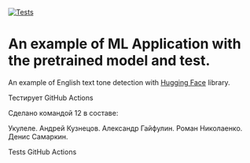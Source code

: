 [![Tests](https://github.com/tokarevsas31/ml_fastapi_tests/actions/workflows/python-app.yml/badge.svg)](https://github.com/tokarevsas31/ml_fastapi_tests/actions/workflows/python-app.yml)

# An example of ML Application with the pretrained model and test.

An example of English text tone detection with [Hugging Face](https://huggingface.co/) library.


Тестирует GitHub Actions

Сделано командой 12 в составе:

Укулеле.
Андрей Кузнецов.
Александр Гайфулин.
Роман Николаенко.
Денис Самаркин.


Tests GitHub Actions

